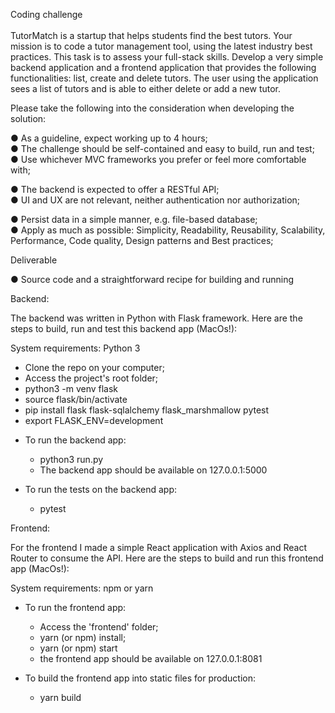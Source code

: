 Coding challenge <br><br>
TutorMatch is a startup that helps students find the best tutors. Your mission is to code a tutor management tool, using the latest industry best practices. This task is to assess your full-stack skills. Develop a very simple backend application and a frontend application that provides the following functionalities: list, create and delete tutors. The user using the application sees a list of tutors and is able to either delete or add a new tutor. 


Please take the following into the consideration when developing the solution: 

● As a guideline, expect working up to 4 hours;<br>
● The challenge should be self-contained and easy to build, run and test;<br> 
● Use whichever MVC frameworks you prefer or feel more comfortable with; 

● The backend is expected to offer a RESTful API;<br> 
● UI and UX are not relevant, neither authentication nor authorization; 

● Persist data in a simple manner, e.g. file-based database;<br> 
● Apply as much as possible: Simplicity, Readability, Reusability, Scalability, Performance, Code quality, Design patterns and Best practices; 



Deliverable

● Source code and a straightforward recipe for building and running 


Backend:

The backend was written in Python with Flask framework. Here are the steps to build, run and test this backend app (MacOs!):

System requirements: Python 3

- Clone the repo on your computer;
- Access the project's root folder;
- python3 -m venv flask
- source flask/bin/activate
- pip install flask flask-sqlalchemy flask_marshmallow pytest
- export FLASK_ENV=development

* To run the backend app:
    - python3 run.py
    - The backend app should be available on 127.0.0.1:5000
    
* To run the tests on the backend app:
    - pytest 
    
    
Frontend:

For the frontend I made a simple React application with Axios and React Router to consume the API.
Here are the steps to build and run this frontend app (MacOs!):

System requirements: npm or yarn
    
* To run the frontend app:
    - Access the 'frontend' folder;
    - yarn (or npm) install;
    - yarn (or npm) start
    - the frontend app should be available on 127.0.0.1:8081
    
* To build the frontend app into static files for production:
    - yarn build
